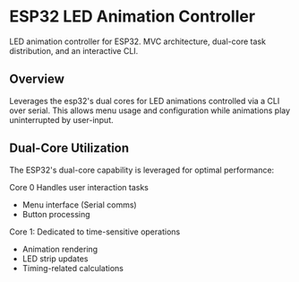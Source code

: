 # ESP32 LED Animation Controller
LED animation controller for ESP32. MVC architecture, dual-core task distribution, and an interactive CLI.

## Overview
Leverages the esp32's dual cores for LED animations controlled via a CLI over serial. This allows menu usage and configuration while animations play uninterrupted by user-input.

## Dual-Core Utilization
The ESP32's dual-core capability is leveraged for optimal performance:

Core 0 Handles user interaction tasks
- Menu interface (Serial comms)
- Button processing

Core 1: Dedicated to time-sensitive operations
- Animation rendering
- LED strip updates
- Timing-related calculations

